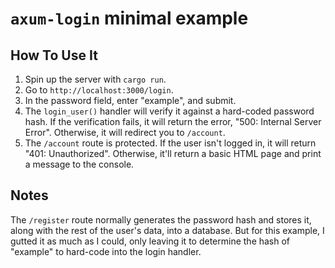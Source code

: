 # `axum-login` minimal example

## How To Use It

1. Spin up the server with `cargo run`.
2. Go to `http://localhost:3000/login`.
3. In the password field, enter "example", and submit.
4. The `login_user()` handler will verify it against a hard-coded password hash. If the verification fails, it will return the error, "500: Internal Server Error". Otherwise, it will redirect you to `/account`.
5. The `/account` route is protected. If the user isn't logged in, it will return "401: Unauthorized". Otherwise, it'll return a basic HTML page and print a message to the console.

## Notes

The `/register` route normally generates the password hash and stores it, along with the rest of the user's data, into a database. But for this example, I gutted it as much as I could, only leaving it to determine the hash of "example" to hard-code into the login handler.

